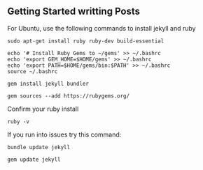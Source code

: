 ## Getting Started writting Posts

For Ubuntu, use the following commands to install jekyll and ruby

`sudo apt-get install ruby ruby-dev build-essential`

```
echo '# Install Ruby Gems to ~/gems' >> ~/.bashrc
echo 'export GEM_HOME=$HOME/gems' >> ~/.bashrc
echo 'export PATH=$HOME/gems/bin:$PATH' >> ~/.bashrc
source ~/.bashrc
```

`gem install jekyll bundler`

`gem sources --add https://rubygems.org/`


Confirm your ruby install

`ruby -v`


If you run into issues try this command:

`bundle update jekyll`

`gem update jekyll`
